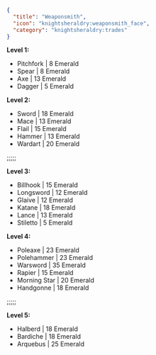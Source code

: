 ```json
{
  "title": "Weaponsmith",
  "icon": "knightsheraldry:weaponsmith_face",
  "category": "knightsheraldry:trades"
}
```
__**Level 1:**__
- Pitchfork | 8 Emerald
- Spear | 8 Emerald
- Axe | 13 Emerald
- Dagger | 5 Emerald

__**Level 2:**__
- Sword | 18 Emerald
- Mace | 13 Emerald
- Flail | 15 Emerald
- Hammer | 13 Emerald
- Wardart | 20 Emerald

;;;;;

__**Level 3:**__
- Billhook | 15 Emerald
- Longsword | 12 Emerald
- Glaive | 12 Emerald
- Katane | 18 Emerald
- Lance | 13 Emerald
- Stiletto | 5 Emerald

__**Level 4:**__
- Poleaxe | 23 Emerald
- Polehammer | 23 Emerald
- Warsword | 35 Emerald
- Rapier | 15 Emerald
- Morning Star | 20 Emerald
- Handgonne | 18 Emerald

;;;;;

__**Level 5:**__
- Halberd | 18 Emerald
- Bardiche | 18 Emerald
- Arquebus | 25 Emerald